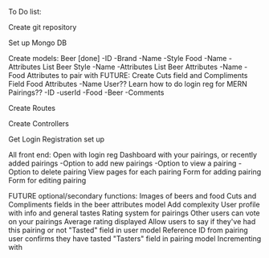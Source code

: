 To Do list:

Create git repository

Set up Mongo DB

Create models:
    Beer [done]
        -ID
        -Brand
        -Name
        -Style
    Food
        -Name
        -Attributes List
    Beer Style
        -Name
        -Attributes List
    Beer Attributes
        -Name
        -Food Attributes to pair with
            FUTURE: Create Cuts field and Compliments Field
    Food Attributes
        -Name
    User??
        Learn how to do login reg for MERN
    Pairings??
        -ID
        -userId
        -Food
        -Beer
        -Comments

Create Routes

Create Controllers

Get Login Registration set up

All front end:
    Open with login reg
    Dashboard with your pairings, or recently added pairings 
        -Option to add new pairings
        -Option to view a pairing
        -Option to delete pairing
    View pages for each pairing
    Form for adding pairing
    Form for editing pairing

FUTURE optional/secondary functions:
    Images of beers and food
    Cuts and Compliments fields in the beer attributes model
        Add complexity
    User profile with info and general tastes
    Rating system for pairings
        Other users can vote on your pairings
        Average rating displayed
    Allow users to say if they've had this pairing or not
        "Tasted" field in user model
            Reference ID from pairing user confirms they have tasted
        "Tasters" field in pairing model
            Incrementing with 